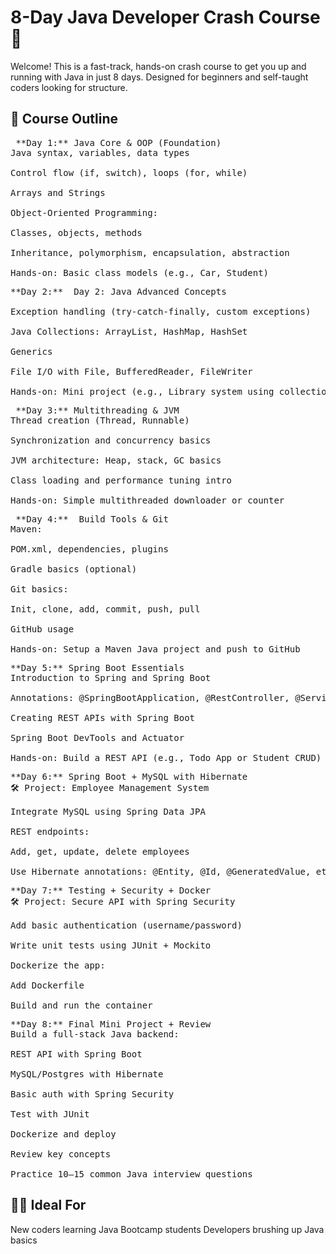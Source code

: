 # 8-Day Java Developer Crash Course 🚀

Welcome! This is a fast-track, hands-on crash course to get you up and running with Java in just 8 days. Designed for beginners and self-taught coders looking for structure.

## 📅 Course Outline
<pre> **Day 1:** Java Core & OOP (Foundation)
Java syntax, variables, data types

Control flow (if, switch), loops (for, while)

Arrays and Strings

Object-Oriented Programming:

Classes, objects, methods

Inheritance, polymorphism, encapsulation, abstraction

Hands-on: Basic class models (e.g., Car, Student)</pre>

<pre>**Day 2:**  Day 2: Java Advanced Concepts

Exception handling (try-catch-finally, custom exceptions)

Java Collections: ArrayList, HashMap, HashSet

Generics

File I/O with File, BufferedReader, FileWriter

Hands-on: Mini project (e.g., Library system using collections)</pre>

<pre> **Day 3:** Multithreading & JVM 
Thread creation (Thread, Runnable)

Synchronization and concurrency basics

JVM architecture: Heap, stack, GC basics

Class loading and performance tuning intro

Hands-on: Simple multithreaded downloader or counter  </pre>

 <pre> **Day 4:**  Build Tools & Git
Maven:

POM.xml, dependencies, plugins

Gradle basics (optional)

Git basics:

Init, clone, add, commit, push, pull

GitHub usage

Hands-on: Setup a Maven Java project and push to GitHub </pre>


 <pre>**Day 5:** Spring Boot Essentials
Introduction to Spring and Spring Boot

Annotations: @SpringBootApplication, @RestController, @Service, @Autowired

Creating REST APIs with Spring Boot

Spring Boot DevTools and Actuator

Hands-on: Build a REST API (e.g., Todo App or Student CRUD)</pre>

<pre>**Day 6:** Spring Boot + MySQL with Hibernate
🛠 Project: Employee Management System

Integrate MySQL using Spring Data JPA

REST endpoints:

Add, get, update, delete employees

Use Hibernate annotations: @Entity, @Id, @GeneratedValue, etc.</pre>
<pre>**Day 7:** Testing + Security + Docker
🛠 Project: Secure API with Spring Security

Add basic authentication (username/password)

Write unit tests using JUnit + Mockito

Dockerize the app:

Add Dockerfile

Build and run the container</pre>

<pre>**Day 8:** Final Mini Project + Review
Build a full-stack Java backend:

REST API with Spring Boot

MySQL/Postgres with Hibernate

Basic auth with Spring Security

Test with JUnit

Dockerize and deploy

Review key concepts

Practice 10–15 common Java interview questions </pre>

## 👨‍💻 Ideal For
 New coders learning Java
 Bootcamp students
 Developers brushing up Java basics
